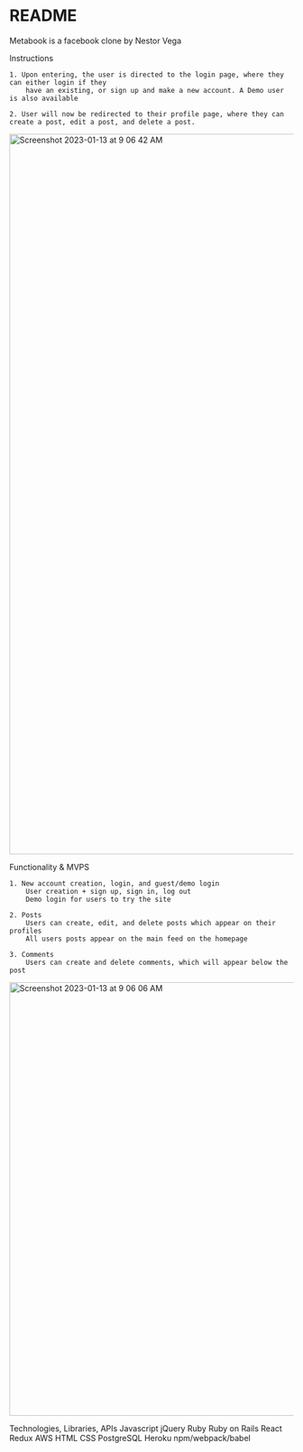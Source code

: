 # README

Metabook is a facebook clone by Nestor Vega

Instructions

    1. Upon entering, the user is directed to the login page, where they can either login if they
        have an existing, or sign up and make a new account. A Demo user is also available

    2. User will now be redirected to their profile page, where they can create a post, edit a post, and delete a post.
    
<img width="1278" alt="Screenshot 2023-01-13 at 9 06 42 AM" src="https://user-images.githubusercontent.com/93811834/212377744-6bc1a85d-1e62-4366-abf2-ed984cac69f2.png">

Functionality & MVPS

    1. New account creation, login, and guest/demo login
        User creation + sign up, sign in, log out
        Demo login for users to try the site

    2. Posts
        Users can create, edit, and delete posts which appear on their profiles
        All users posts appear on the main feed on the homepage

    3. Comments
        Users can create and delete comments, which will appear below the post
        
<img width="769" alt="Screenshot 2023-01-13 at 9 06 06 AM" src="https://user-images.githubusercontent.com/93811834/212377943-2bf39543-626e-4a28-96ad-31f64645d2e0.png">


Technologies, Libraries, APIs
    Javascript
    jQuery
    Ruby
    Ruby on Rails
    React
    Redux
    AWS
    HTML
    CSS
    PostgreSQL
    Heroku
    npm/webpack/babel
